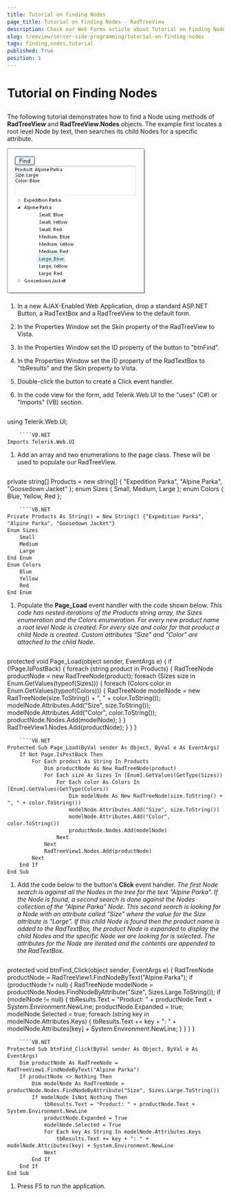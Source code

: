 ```yaml
---
title: Tutorial on Finding Nodes
page_title: Tutorial on Finding Nodes - RadTreeView
description: Check our Web Forms article about Tutorial on Finding Nodes.
slug: treeview/server-side-programming/tutorial-on-finding-nodes
tags: finding,nodes,tutorial
published: True
position: 1
---
```


# Tutorial on Finding Nodes



## 

The following tutorial demonstrates how to find a Node using methods of **RadTreeView** and **RadTreeView.Nodes** objects. The example first locates a root level Node by text, then searches its child Nodes for a specific attribute.

![RadTreeView Finding Nodes Tutorial](images/treeview_serverfindingnodestut.png)


1. In a new AJAX-Enabled Web Application, drop a standard ASP.NET Button, a RadTextBox and a RadTreeView to the default form.

1. In the Properties Window set the Skin property of the RadTreeView to Vista.

1. In the Properties Window set the ID property of the button to "btnFind".

1. In the Properties Window set the ID property of the RadTextBox to "tbResults" and the Skin property to Vista.

1. Double-click the button to create a Click event handler.

1. In the code view for the form, add Telerik.Web.UI to the "uses" (C#) or "Imports" (VB) section.
    ````C#
using Telerik.Web.UI;	
````
    ````VB.NET
Imports Telerik.Web.UI	
````

1. Add an array and two enumerations to the page class. These will be used to populate our RadTreeView.
    ````C#
private string[] Products = new string[] { "Expedition Parka", "Alpine Parka", "Goosedown Jacket" };
enum Sizes { Small, Medium, Large };
enum Colors { Blue, Yellow, Red };
````
    ````VB.NET
Private Products As String() = New String() {"Expedition Parka", "Alpine Parka", "Goosedown Jacket"}
Enum Sizes
    Small
    Medium
    Large
End Enum
Enum Colors
    Blue
    Yellow
    Red
End Enum
````

1. Populate the **Page_Load** event handler with the code shown below. *This code has nested iterations of the Products string array, the Sizes enumeration and the Colors enumeration. For every new product name a root level Node is created. For every size and color for that product a child Node is created. Custom attributes "Size" and "Color" are attached to the child Node.*
    ````C#
protected void Page_Load(object sender, EventArgs e)
{
   if (!Page.IsPostBack)
   {
       foreach (string product in Products)
       {
           RadTreeNode productNode = new RadTreeNode(product);
           foreach (Sizes size in Enum.GetValues(typeof(Sizes)))
           {
               foreach (Colors color in Enum.GetValues(typeof(Colors)))
               {
                   RadTreeNode modelNode = new RadTreeNode(size.ToString() + ", " + color.ToString());
                   modelNode.Attributes.Add("Size", size.ToString());
                   modelNode.Attributes.Add("Color", color.ToString());
                   productNode.Nodes.Add(modelNode);
               }
           }
           RadTreeView1.Nodes.Add(productNode);
       }
   }
}
````
    ````VB.NET
Protected Sub Page_Load(ByVal sender As Object, ByVal e As EventArgs)
    If Not Page.IsPostBack Then
        For Each product As String In Products
            Dim productNode As New RadTreeNode(product)
            For Each size As Sizes In [Enum].GetValues(GetType(Sizes))
                For Each color As Colors In [Enum].GetValues(GetType(Colors))
                    Dim modelNode As New RadTreeNode(size.ToString() + ", " + color.ToString())
                    modelNode.Attributes.Add("Size", size.ToString())
                    modelNode.Attributes.Add("Color", color.ToString())
                    productNode.Nodes.Add(modelNode)
                Next
            Next
            RadTreeView1.Nodes.Add(productNode)
        Next
    End If
End Sub
````


1. Add the code below to the button's **Click** event handler. *The first Node search is against all the Nodes in the tree for the text "Alpine Parka". If the Node is found, a second search is done against the Nodes collection of the "Alpine Parka" Node. This second search is looking for a Node with an attribute called "Size" where the value for the Size attribute is "Large". If this child Node is found then the product name is added to the RadTextBox, the product Node is expanded to display the child Nodes and the specific Node we are looking for is selected. The attributes for the Node are iterated and the contents are appended to the RadTextBox.*
    ````C#
protected void btnFind_Click(object sender, EventArgs e)
{
   RadTreeNode productNode = RadTreeView1.FindNodeByText("Alpine Parka");
   if (productNode != null)
   {
       RadTreeNode modelNode = productNode.Nodes.FindNodeByAttribute("Size", Sizes.Large.ToString());
       if (modelNode != null)
       {
           tbResults.Text = "Product: " + productNode.Text + System.Environment.NewLine;
           productNode.Expanded = true;
           modelNode.Selected = true;
           foreach (string key in modelNode.Attributes.Keys)
           {
               tbResults.Text += key + ": " + modelNode.Attributes[key] + System.Environment.NewLine;
           }
       }
   }
}
````
    ````VB.NET
Protected Sub btnFind_Click(ByVal sender As Object, ByVal e As EventArgs)
    Dim productNode As RadTreeNode = RadTreeView1.FindNodeByText("Alpine Parka")
    If productNode <> Nothing Then
        Dim modelNode As RadTreeNode = productNode.Nodes.FindNodeByAttribute("Size", Sizes.Large.ToString())
        If modelNode IsNot Nothing Then
            tbResults.Text = "Product: " + productNode.Text + System.Environment.NewLine
            productNode.Expanded = True
            modelNode.Selected = True
            For Each key As String In modelNode.Attributes.Keys
                tbResults.Text += key + ": " + modelNode.Attributes(key) + System.Environment.NewLine
            Next
        End If
    End If
End Sub
````



1. Press F5 to run the application.









